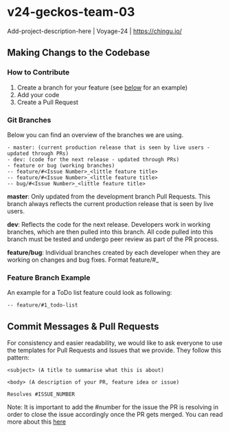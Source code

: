 # v24-geckos-team-03
Add-project-description-here | Voyage-24 | https://chingu.io/

## Making Changs to the Codebase
### How to Contribute
1. Create a branch for your feature (see [below](#feature-branch-example) for an example)
2. Add your code
3. Create a Pull Request

### Git Branches
Below you can find an overview of the branches we are using.

```
- master: (current production release that is seen by live users - updated through PRs)
- dev: (code for the next release - updated through PRs)
- feature or bug (working branches)
-- feature/#<Issue Number>_<little feature title>
-- feature/#<Issue Number>_<little feature title>
-- bug/#<Issue Number>_<little feature title>
```

**master**: Only updated from the development branch Pull Requests. This branch always reflects the current production release that is seen by live users.

**dev**: Reflects the code for the next release. Developers work in working branches, which are then pulled into this branch. All code pulled into this branch must be tested and undergo peer review as part of the PR process.

**feature/bug**: Individual branches created by each developer when they are working on changes and bug fixes. Format feature/#<Issue Number>_<little feature title>

### Feature Branch Example

An example for a ToDo list feature could look as following:

```
-- feature/#1_todo-list
```

## Commit Messages & Pull Requests

For consistency and easier readability, we would like to ask everyone to use the templates for Pull Requests and Issues that we provide.
They follow this pattern:

```
<subject> (A title to summarise what this is about)

<body> (A description of your PR, feature idea or issue)

Resolves #ISSUE_NUMBER
```

Note: It is important to add the #number for the issue the PR is resolving in order to close the issue accordingly once the PR gets merged. You can read more about this [here](https://docs.github.com/en/free-pro-team@latest/github/managing-your-work-on-github/linking-a-pull-request-to-an-issue)
